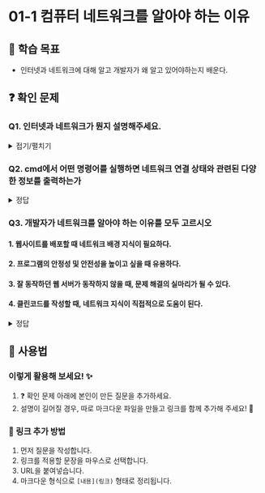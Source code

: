 # 01-1 컴퓨터 네트워크를 알아야 하는 이유

## 📌 학습 목표
- 인터넷과 네트워크에 대해 알고 개발자가 왜 알고 있어야하는지 배운다.

## ❓ 확인 문제
### Q1. 인터넷과 네트워크가 뭔지 설명해주세요.  
<details>
<summary>접기/펼치기</summary>

  - 네트워크는 여러 장치가 서로 연결되어 상호작용하며 데이터를 주고받는 시스템.
  - 인터넷은 전 세계의 네트워크가 연결된 거대한 네트워크로 예로 웹사이트, 이메일이 있다.
</details>

### Q2. cmd에서 어떤 명령어를 실행하면 네트워크 연결 상태와 관련된 다양한 정보를 출력하는가
<details>
<summary>정답</summary>
  
  - netstat -ano
</details>

### Q3. 개발자가 네트워크를 알아야 하는 이유를 모두 고르시오 

#### 1. 웹사이트를 배포할 때 네트워크 배경 지식이 필요하다.
#### 2. 프로그램의 안정성 및 안전성을 높이고 싶을 때 유용하다.
#### 3. 잘 동작하던 웹 서버가 동작하지 않을 때, 문제 해결의 실마리가 될 수 있다.
#### 4. 클린코드를 작성할 때, 네트워크 지식이 직접적으로 도움이 된다.

<details>
<summary>정답</summary>
1, 2, 3

- 클린 코드는 가독성, 유지보수성, 효율성에 초점을 맞추고 있습니다. 
그래서 네트워크 지식과는 직접적인 연관이 없습니다.
</details>


## 📝 사용법  
### 이렇게 활용해 보세요! ✨  
1. ❓ 확인 문제 아래에 본인이 만든 질문을 추가하세요.  
2. 설명이 길어질 경우, 따로 마크다운 파일을 만들고 링크를 함께 추가해 주세요! 🔗  

### 🔗 링크 추가 방법  
1. 먼저 질문을 작성합니다.  
2. 링크를 적용할 문장을 마우스로 선택합니다.  
3. URL을 붙여넣습니다.  
4. 마크다운 형식으로 `[내용](링크)` 형태로 정리됩니다.  
